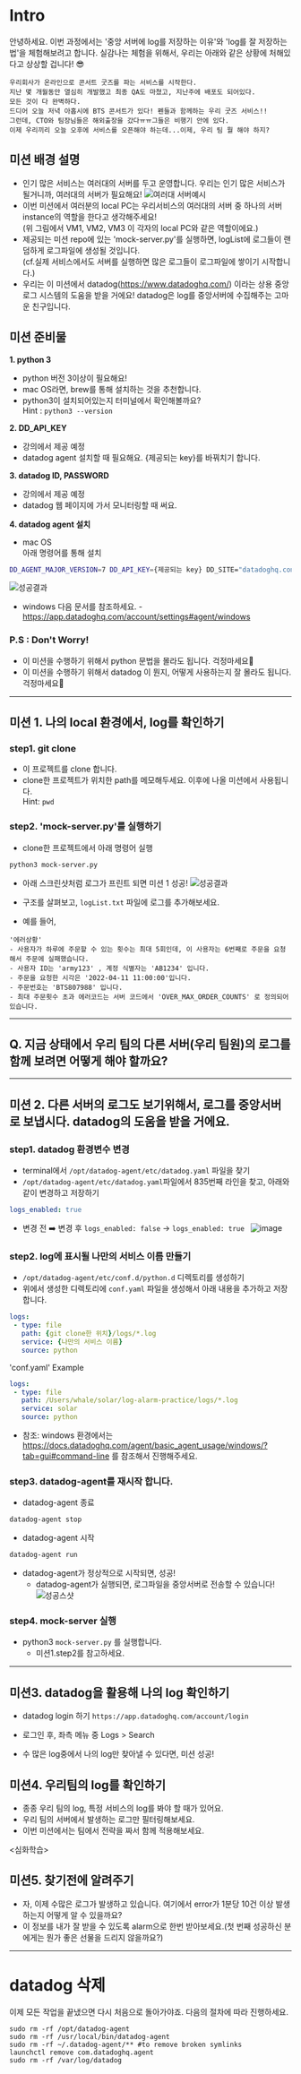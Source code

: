 # Intro
안녕하세요. 
이번 과정에서는 '중앙 서버에 log를 저장하는 이유'와 'log를 잘 저장하는 법'을 체험해보려고 합니다. 실감나는 체험을 위해서, 우리는 아래와 같은 상황에 처해있다고 상상할 겁니다! 😎
```
우리회사가 온라인으로 콘서트 굿즈를 파는 서비스를 시작한다. 
지난 몇 개월동안 열심히 개발했고 최종 QA도 마쳤고, 지난주에 배포도 되어있다. 
모든 것이 다 완벽하다.
드디어 오늘 저녁 아홉시에 BTS 콘서트가 있다! 펜들과 함께하는 우리 굿즈 서비스!! 
그런데, CTO와 팀장님들은 해외출장을 갔다ㅠㅠ그들은 비행기 안에 있다.
이제 우리끼리 오늘 오후에 서비스를 오픈해야 하는데...이제, 우리 팀 뭘 해야 하지?
```

## 미션 배경 설명
- 인기 많은 서비스는 여러대의 서버를 두고 운영합니다. 우리는 인기 많은 서비스가 될거니까, 여러대의 서버가 필요해요!
![여러대 서버예시](https://docs.oracle.com/it/solutions/design-ha/img/public-lb.png)
- 이번 미션에서 여러분의 local PC는 우리서비스의 여러대의 서버 중 하나의 서버 instance의 역할을 한다고 생각해주세요!    
(위 그림에서 VM1, VM2, VM3 이 각자의 local PC와 같은 역할이에요.)
- 제공되는 미션 repo에 있는 'mock-server.py'를 실행하면, logList에 로그들이 랜덤하게 로그파일에 생성될 것입니다.    
(cf.실제 서비스에서도 서버를 실행하면 많은 로그들이 로그파일에 쌓이기 시작합니다.)
- 우리는 이 미션에서 datadog(https://www.datadoghq.com/) 이라는 상용 중앙 로그 시스템의 도움을 받을 거에요! datadog은 log를 중앙서버에 수집해주는 고마운 친구입니다. 

## 미션 준비물
**1. python 3**
- python 버전 3이상이 필요해요!
- mac OS라면, brew를 통해 설치하는 것을 추천합니다.
- python3이 설치되어있는지 터미널에서 확인해볼까요?     
Hint : `python3 --version` 

**2. DD_API_KEY**
- 강의에서 제공 예정
- datadog agent 설치할 때 필요해요. {제공되는 key}를 바꿔치기 합니다. 

**3. datadog ID, PASSWORD**
- 강의에서 제공 예정
- datadog 웹 페이지에 가서 모니터링할 때 써요.

**4. datadog agent 설치**
- mac OS  
아래 명령어를 통해 설치 
```sh
DD_AGENT_MAJOR_VERSION=7 DD_API_KEY={제공되는 key} DD_SITE="datadoghq.com" bash -c "$(curl -L https://s3.amazonaws.com/dd-agent/scripts/install_mac_os.sh)"
```
![성공결과](https://github.com/SunghyunLim/log-alarm-practice/blob/main/img/result.png)

- windows 
다음 문서를 참조하세요. - https://app.datadoghq.com/account/settings#agent/windows

### P.S : Don't Worry!
- 이 미션을 수행하기 위해서 python 문법을 몰라도 됩니다. 걱정마세요🥳
- 이 미션을 수행하기 위해서 datadog 이 뭔지, 어떻게 사용하는지 잘 몰라도 됩니다. 걱정마세요🥳

----------
## 미션 1. 나의 local 환경에서, log를 확인하기
### step1. git clone
- 이 프로젝트를 clone 합니다.
- clone한 프로젝트가 위치한 path를 메모해두세요. 이후에 나올 미션에서 사용됩니다.     
Hint: `pwd`     

### step2. 'mock-server.py'를 실행하기
- clone한 프로젝트에서 아래 명령어 실행
```sh
python3 mock-server.py
```
- 아래 스크린샷처럼 로그가 프린트 되면 미션 1 성공!
![성공결과](https://github.com/SunghyunLim/log-alarm-practice/blob/main/img/mock-server.png)

- 구조를 살펴보고, `logList.txt` 파일에 로그를 추가해보세요. 
-  예를 들어, 
```
'에러상황'
- 사용자가 하루에 주문할 수 있는 횟수는 최대 5회인데, 이 사용자는 6번째로 주문을 요청해서 주문에 실패했습니다.
- 사용자 ID는 'army123' , 계정 식별자는 'AB1234' 입니다.
- 주문을 요청한 시각은 '2022-04-11 11:00:00'입니다.
- 주문번호는 'BTS807988' 입니다.
- 최대 주문횟수 초과 에러코드는 서버 코드에서 'OVER_MAX_ORDER_COUNTS' 로 정의되어있습니다.
```
----

## Q. 지금 상태에서 우리 팀의 다른 서버(우리 팀원)의 로그를 함께 보려면 어떻게 해야 할까요?

----
## 미션 2. 다른 서버의 로그도 보기위해서, 로그를 중앙서버로 보냅시다. datadog의 도움을 받을 거에요.

### step1. datadog 환경변수 변경
- terminal에서 `/opt/datadog-agent/etc/datadog.yaml` 파일을 찾기
- `/opt/datadog-agent/etc/datadog.yaml`파일에서 835번째 라인을 찾고, 아래와 같이 변경하고 저장하기       
 ```.yaml
 logs_enabled: true 
 ```  
 
- 변경 전 ➡️ 변경 후
 `logs_enabled: false` -> `logs_enabled: true `
![image](https://user-images.githubusercontent.com/11879870/162576080-973d98ee-1a53-48d5-9b5c-414ea80b4204.png)

### step2. log에 표시될 나만의 서비스 이름 만들기
- `/opt/datadog-agent/etc/conf.d/python.d` 디렉토리를 생성하기
- 위에서 생성한 디렉토리에 `conf.yaml` 파일을 생성해서 아래 내용을 추가하고 저장합니다.
 ```.yaml
 logs:
  - type: file
    path: {git clone한 위치}/logs/*.log
    service: {나만의 서비스 이름}
    source: python
```

'conf.yaml' Example
```.yaml
logs:
 - type: file
   path: /Users/whale/solar/log-alarm-practice/logs/*.log
   service: solar
   source: python
```
- 참조: windows 환경에서는 https://docs.datadoghq.com/agent/basic_agent_usage/windows/?tab=gui#command-line 를 참조해서 진행해주세요.

### step3. datadog-agent를 재시작 합니다.
- datadog-agent 종료
```sh
datadog-agent stop
```

- datadog-agent 시작
```sh
datadog-agent run
```
- datadog-agent가 정상적으로 시작되면, 성공!
  - datadog-agent가 실행되면, 로그파일을 중앙서버로 전송할 수 있습니다!
![성공스샷](https://user-images.githubusercontent.com/11879870/162575970-9fb71cd4-c904-4e70-b341-9a13bb331dc0.png)


### step4. mock-server 실행
- python3 `mock-server.py` 를 실행합니다.
  - 미션1.step2를 참고하세요.
  
----------
## 미션3. datadog을 활용해 나의 log 확인하기
- datadog login 하기
`https://app.datadoghq.com/account/login`

- 로그인 후, 좌측 메뉴 중 Logs > Search

- 수 많은 log중에서 나의 log만 찾아낼 수 있다면, 미션 성공!

## 미션4. 우리팀의 log를 확인하기
- 종종 우리 팀의 log, 특정 서비스의 log를 봐야 할 때가 있어요. 
- 우리 팀의 서버에서 발생하는 로그만 필터링해보세요.
- 이번 미션에서는 팀에서 전략을 짜서 함께 적용해보세요.

<심화학습>
## 미션5. 찾기전에 알려주기
- 자, 이제 수많은 로그가 발생하고 있습니다. 여기에서 error가 1분당 10건 이상 발생하는지 어떻게 알 수 있을까요?
- 이 정보를 내가 잘 받을 수 있도록 alarm으로 한번 받아보세요.(첫 번째 성공하신 분에게는 뭔가 좋은 선물을 드리지 않을까요?)

----------
# datadog 삭제
이제 모든 작업을 끝냈으면 다시 처음으로 돌아가야죠.
다음의 절차에 따라 진행하세요.
```console
sudo rm -rf /opt/datadog-agent
sudo rm -rf /usr/local/bin/datadog-agent
sudo rm -rf ~/.datadog-agent/** #to remove broken symlinks
launchctl remove com.datadoghq.agent
sudo rm -rf /var/log/datadog
```
